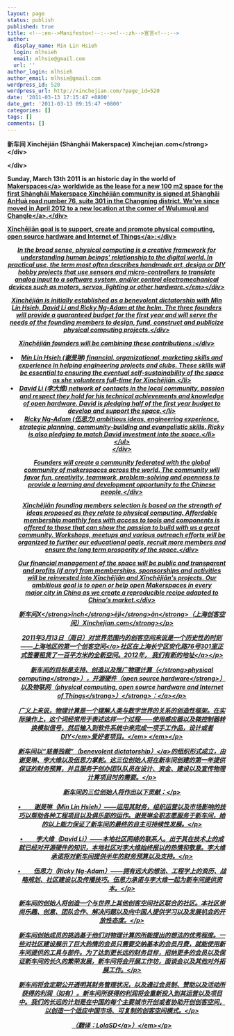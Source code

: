 ```yaml
---
layout: page
status: publish
published: true
title: <!--:en-->Manifesto<!--:--><!--:zh-->宣言<!--:-->
author:
  display_name: Min Lin Hsieh
  login: mlhsieh
  email: mlhsie@gmail.com
  url: ''
author_login: mlhsieh
author_email: mlhsie@gmail.com
wordpress_id: 520
wordpress_url: http://xinchejian.com/?page_id=520
date: '2011-03-13 17:15:47 +0800'
date_gmt: '2011-03-13 09:15:47 +0800'
categories: []
tags: []
comments: []
---
```

<p><!--:en-->
<div id="_mcePaste"><strong>新车间 Xīnchējiān (Sh&agrave;nghǎi Makerspace) Xinchejian.com<&#47;strong><&#47;div></p>
<div><&#47;div></p>
<div>Sunday, March 13th 2011 is an historic day in the world of <a href="http:&#47;&#47;hackerspaces.org&#47;wiki&#47;Hackerspaces">Makerspaces<&#47;a> worldwide as the&nbsp;lease for a new 100 m2&nbsp;space for the first Sh&agrave;nghǎi Makerspace Xīnchējiān community is&nbsp;signed at Sh&agrave;nghǎi AnHu&agrave; road number 76, suite 301 in the Changn&iacute;ng district. We've since moved in April 2012 to a <a href="http:&#47;&#47;xinchejian.com&#47;contact-us&#47;">new location at the corner of Wulumuqi and Changle<&#47;a>.<&#47;div></p>
<div id="_mcePaste">Xīnchējiān goal is to support, create and promote <a href="http:&#47;&#47;en.wikipedia.org&#47;wiki&#47;Physical_computing">physical computing, open source hardware and Internet of Things<&#47;a>:<&#47;div></p>
<div style="text-align: center;"><em>In the broad sense, physical computing is a creative framework for understanding&nbsp;human beings' relationship to the digital world. In practical use, the term most often&nbsp;describes handmade art, design or DIY hobby projects that use sensors and&nbsp;micro-controllers to translate analog input to a software system, and&#47;or control electromechanical devices such as motors, servos, lighting or other hardware.<&#47;em><&#47;div></p>
<div>Xīnchējiān is initially established as a benevolent dictatorship with Min Lin Hsieh, David Li&nbsp;and Ricky Ng-Adam at the helm. The three founders will provide a guaranteed budget for the&nbsp;first year and will serve the needs of the founding members to design, fund, construct and&nbsp;publicize physical computing projects.<&#47;div></p>
<div id="_mcePaste">Xīnchējiān founders will be combining these contributions :<&#47;div></p>
<div id="_mcePaste">
<ul>
<li>Min Lin Hsieh (谢旻琳) financial, organizational, marketing skills and experience in&nbsp;helping engineering projects and clubs. These skills will be essential to ensuring the&nbsp;eventual self-sustainability of the space as she volunteers full-time for Xīnchējiān.<&#47;li>
<li>David Li (李大维) network of contacts in the local community, passion and respect they hold for&nbsp;his technical achievements and knowledge of open hardware. David is pledging&nbsp;half of the first year budget to develop and support the space.<&#47;li>
<li>Ricky Ng-Adam (伍思力) ambitious ideas, engineering experience, strategic planning,&nbsp;community-building and evangelistic skills. Ricky is also pledging to match David&nbsp;investment into the space.<&#47;li><br />
<&#47;ul><br />
<&#47;div></p>
<div id="_mcePaste">Founders will create a community federated with the global community of makerspaces&nbsp;across the world. The community will favor fun, creativity, teamwork, problem-solving and&nbsp;openness to provide a learning and development opportunity to the Chinese people.<&#47;div></p>
<div>Xīnchējiān founding members selection is based on the strength of ideas proposed as they&nbsp;relate to physical computing. Affordable membership monthly fees with access to tools and&nbsp;components is offered to those that can show the passion to build with us a great community.&nbsp;Workshops, meetups and various outreach efforts will be organized to further our educational&nbsp;goals, recruit more members and ensure the long term prosperity of the space.<&#47;div></p>
<div>Our financial management of the space will be public and transparent and profits (if any)&nbsp;from memberships, sponsorships and activities will be reinvested into Xīnchējiān and&nbsp;Xīnchējiān's projects. Our ambitious goal is to open or help open Makerspaces in every major&nbsp;city in China as we create a reproducible recipe adapted to China's market.<&#47;div><!--:--><!--:zh-->
<p><strong>新车间X<&#47;strong><strong>īnch<&#47;strong><strong>ēji<&#47;strong><strong>ān<&#47;strong><strong>（上海创客空间）Xinchejian.com<&#47;strong><&#47;p></p>
<p>2011年3月13日（周日）对世界范围内的创客空间来说是一个历史性的时刻&mdash;&mdash;上海地区的第一个<a href="http:&#47;&#47;hackerspaces.org&#47;wiki&#47;Hackerspaces">创客空间<&#47;a>社区在上海长宁区安化路76号301室正式签署租赁了一百平方米的全新空间。2012年， 我们有<a href="http:&#47;&#47;xinchejian.com&#47;contact-us&#47;">新的地址<&#47;a><&#47;p></p>
<p>新车间的目标是支持、创造以及推广<a href="http:&#47;&#47;en.wikipedia.org&#47;wiki&#47;Physical_computing"><strong>物理计算（<&#47;strong><strong>physical computing<&#47;strong><strong>），开源硬件（open source hardware<&#47;strong><strong>）以及物联网（physical computing, open source hardware and Internet of Things<&#47;strong><strong>）<&#47;strong>：<&#47;a><&#47;p></p>
<p align="center"><em>广义上来说，物理计算是一个理解人类与数字世界的关系的创造性框架。在实际操作上，这个词经常用于表述这样一个过程&mdash;&mdash;使用感应器以及微控制器转换模拟信号，然后输入到软件系统中来完成一项手工作品，设计或者DIY<&#47;em><em>爱好者项目。<&#47;em><em>&nbsp;<&#47;em><&#47;p></p>
<p>新车间以<a href="http:&#47;&#47;en.wikipedia.org&#47;wiki&#47;Benevolent_Dictator_for_Life">&ldquo;慈善独裁&rdquo;（benevolent dictatorship）<&#47;a>的组织形式成立，由谢旻琳、李大维以及伍思力掌舵。这三位创始人将在新车间创建的第一年提供保证的财务预算，并且服务于创办团队队员在设计、资金、建设以及宣传物理计算项目时的需要。<&#47;p></p>
<p>新车间的三位创始人将作出以下贡献：<&#47;p></p>
<p>&bull;&nbsp;&nbsp;&nbsp;&nbsp;&nbsp;&nbsp;&nbsp;&nbsp; 谢旻琳（Min Lin Hsieh）&mdash;&mdash;运用其财务，组织运营以及市场影响的技巧以帮助各种工程项目以及俱乐部的运作。谢旻琳全职志愿服务于新车间，她的以上能力保证了新车间的最终的自主可持续性发展。<&#47;p></p>
<p>&bull;&nbsp;&nbsp;&nbsp;&nbsp;&nbsp;&nbsp;&nbsp;&nbsp; 李大维（David Li）&mdash;&mdash;本地社区网络的联系人。出于其在技术上的成就已经对开源硬件的知识，本地社区对李大维始终报以的热情和敬意。李大维承诺将对新车间提供半年的财务预算以及支持。<&#47;p></p>
<p>&bull;&nbsp;&nbsp;&nbsp;&nbsp;&nbsp;&nbsp;&nbsp;&nbsp; 伍思力（Ricky Ng-Adam）&mdash;&mdash;拥有远大的想法、工程学上的资历、战略规划、社区建设以及传播技巧。伍思力承诺与李大维一起为新车间提供资本。<&#47;p></p>
<p>新车间的创始人将创造一个与世界上其他创客空间社区联合的社区。本社区崇尚乐趣、创意、团队合作、解决问题以及向中国人提供学习以及发展机会的开放性态度。<&#47;p></p>
<p>新车间创始成员的挑选基于他们对物理计算的所能提出的想法的优秀程度。一些对社区建设展示了巨大热情的会员只需要交纳基本的会员月费，就能使用新车间提供的工具与部件。为了达到更长远的财务目标，招纳更多的会员以及保证新车间的长久的繁荣发展，新车间将会开展工作坊，面谈会以及其他对外拓展工作。<&#47;p></p>
<p>新车间将会定期公开透明其财务管理状况，以及通过会员制、赞助以及活动所获得的利润（如有）。新车间所获得的利润将会重新投入到其运营以及项目中。我们的长远的计划是在中国的每个主要城市开创或者协助开创创客空间，以创造一个适应中国市场、可复制的创客空间模式。<&#47;p></p>
<p>（翻译：<em><a href="http:&#47;&#47;www.weibo.com&#47;lolasd">LolaSD<&#47;a>）<&#47;em><&#47;p><!--:--></p>
